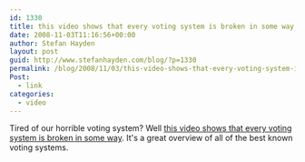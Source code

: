 ```yaml
---
id: 1330
title: this video shows that every voting system is broken in some way
date: 2008-11-03T11:16:56+00:00
author: Stefan Hayden
layout: post
guid: http://www.stefanhayden.com/blog/?p=1330
permalink: /blog/2008/11/03/this-video-shows-that-every-voting-system-is-broken-in-some-way/
Post:
  - link
categories:
  - video
---
```

Tired of our horrible voting system? Well <a href="http://www.teach12.com/ttcx/VotingFreeLecture.aspx?ai=32018&amp;WT.mc_id=FLSNI20081103&amp;ev=s">this video shows that every voting system is broken in some way</a>. It's a great overview of all of the best known voting systems.